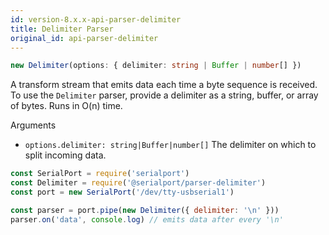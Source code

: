 ```yaml
---
id: version-8.x.x-api-parser-delimiter
title: Delimiter Parser
original_id: api-parser-delimiter
---
```

```typescript
new Delimiter(options: { delimiter: string | Buffer | number[] })
```

A transform stream that emits data each time a byte sequence is received. To use the `Delimiter` parser, provide a delimiter as a string, buffer, or array of bytes. Runs in O(n) time.

Arguments
- `options.delimiter: string|Buffer|number[]` The delimiter on which to split incoming data.


```js
const SerialPort = require('serialport')
const Delimiter = require('@serialport/parser-delimiter')
const port = new SerialPort('/dev/tty-usbserial1')

const parser = port.pipe(new Delimiter({ delimiter: '\n' }))
parser.on('data', console.log) // emits data after every '\n'
```
